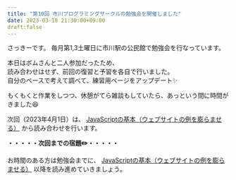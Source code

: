 ```yaml
---
title: "第10回 市川プログラミングサークルの勉強会を開催しました"
date: 2023-03-18 21:30:00+09:00
draft:false
---
```


<p>さっきーです。 毎月第1,3土曜日に市川駅の公民館で勉強会を行なっています。</p>
<p>本日はボムさんと二人参加だったため、<br>
読み合わせはせず、前回の復習と予習を各自で行いました。<br>
自分のペースで考えて調べて、練習用ページをアップデート✨</p>
<p>もくもくと作業をしつつ、休憩がてら雑談もしていたら、あっという間に時間がきました😆</p>
<p>次回（2023年4月1日）は、
<a href="https://developer.mozilla.org/ja/docs/Learn/Getting_started_with_the_web/JavaScript_basics#%E3%82%A6%E3%82%A7%E3%83%96%E3%82%B5%E3%82%A4%E3%83%88%E3%81%AE%E4%BE%8B%E3%82%92%E8%86%A8%E3%82%89%E3%81%BE%E3%81%9B%E3%82%8B">JavaScriptの基本（ウェブサイトの例を膨らませる）</a>
から読み合わせを行います。</p>

<p><strong>・・・・・次回までの宿題✏️・・・・・</strong></p>
<p>お時間のある方は勉強会までに、
<a href="https://developer.mozilla.org/ja/docs/Learn/Getting_started_with_the_web/JavaScript_basics#%E3%82%A6%E3%82%A7%E3%83%96%E3%82%B5%E3%82%A4%E3%83%88%E3%81%AE%E4%BE%8B%E3%82%92%E8%86%A8%E3%82%89%E3%81%BE%E3%81%9B%E3%82%8B">JavaScriptの基本（ウェブサイトの例を膨らませる）</a>
以降を読み進めていきましょう。</p>
